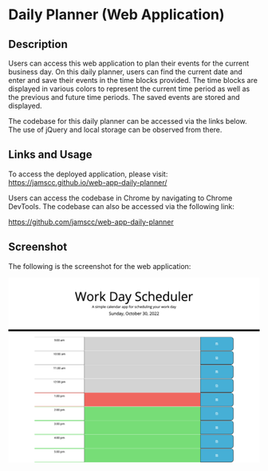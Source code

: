 # Daily Planner (Web Application)

## Description

Users can access this web application to plan their events for the current business day. On this daily planner, users can find the current date and enter and save their events in the time blocks provided. The time blocks are displayed in various colors to represent the current time period as well as the previous and future time periods. The saved events are stored and displayed.   

The codebase for this daily planner can be accessed via the links below. The use of jQuery and local storage can be observed from there. 

## Links and Usage 

To access the deployed application, please visit: https://jamscc.github.io/web-app-daily-planner/

Users can access the codebase in Chrome by navigating to Chrome DevTools. The codebase can also be accessed via the following link:

https://github.com/jamscc/web-app-daily-planner

## Screenshot

The following is the screenshot for the web application:

![screenshot of the web application](assets/images/screenshot-daily-planner.png)